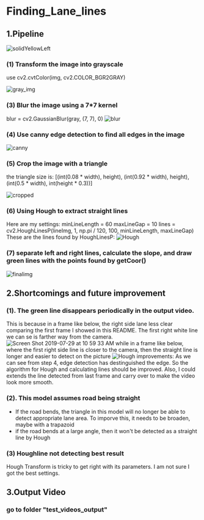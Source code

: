 # Finding_Lane_lines

## 1.Pipeline


![solidYellowLeft](https://user-images.githubusercontent.com/45247795/62015654-17b46600-b1e0-11e9-828d-35257c7f7b3a.jpg)


### (1) Transform the image into grayscale
use cv2.cvtColor(img, cv2.COLOR_BGR2GRAY)

![gray_img](https://user-images.githubusercontent.com/45247795/62017748-5cdd9580-b1ea-11e9-9626-7b547ab152e8.jpg)


### (3) Blur the image using a 7*7 kernel
blur = cv2.GaussianBlur(gray, (7, 7), 0)
![blur](https://user-images.githubusercontent.com/45247795/62017789-8a2a4380-b1ea-11e9-8d53-6817ade5072f.jpg)

### (4) Use canny edge detection to find all edges in the image

![canny](https://user-images.githubusercontent.com/45247795/62017796-8c8c9d80-b1ea-11e9-95a5-98c25c333dea.jpg)


### (5) Crop the image with a triangle
the triangle size is:
[(int(0.08 * width), height), (int(0.92 * width), height), (int(0.5 * width), int(height * 0.3))]

![cropped](https://user-images.githubusercontent.com/45247795/62017800-90202480-b1ea-11e9-9e54-87a031bb2892.jpg)


### (6) Using Hough to extract straight lines
  Here are my settings:
   minLineLength = 60
   maxLineGap = 10
   lines = cv2.HoughLinesP(lineImg, 1, np.pi / 120, 100, minLineLength, maxLineGap)
  These are the lines found by HoughLinesP:
  ![Hough](https://user-images.githubusercontent.com/45247795/62018179-3587c800-b1ec-11e9-805b-76e9c180133d.jpg)
  
### (7) separate left and right lines, calculate the slope, and draw green lines with the points found by getCoor()

![finalimg](https://user-images.githubusercontent.com/45247795/62018186-3882b880-b1ec-11e9-820c-48eec07ab040.jpg)


## 2.Shortcomings and future improvement
### (1). The green line disappears periodically in the output video.
  This is because in a frame like below, the right side lane less clear comparing the first frame I showed in this README.
  The first right white line we can se is farther way from the camera.
  ![Screen Shot 2019-07-29 at 10 59 33 AM](https://user-images.githubusercontent.com/45247795/62019134-1723cb80-b1f0-11e9-913d-ba84865875f3.png)
  while in a frame like below, where the first right side line is closer to the camera, then the straight line is longer and easier to detect on the picture
   ![Hough](https://user-images.githubusercontent.com/45247795/62018179-3587c800-b1ec-11e9-805b-76e9c180133d.jpg)
  improvements:
  As we can see from step 4, edge detection has destinguished the edge. So the algorithm for Hough and calculating lines should be improved.
  Also, I could extends the line detected from last frame and carry over to make the video look more smooth.
  
### (2). This model assumes road being straight
  - If the road bends, the triangle in this model will no longer be able to detect appropriate lane area.
  To imporve this, it needs to be broaden, maybe with a trapazoid
  - if the road bends at a large angle, then it won't be detected as a straight line by Hough
  
### (3) Houghline not detecting best result
Hough Transform is tricky to get right with its parameters. I am not sure I got the best settings.

## 3.Output Video
### go to folder "test_videos_output"




